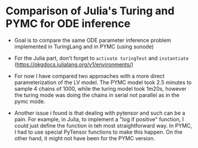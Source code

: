 # Comparison of Julia's Turing and PYMC for ODE inference

* Goal is to compare the same ODE parameter inference problem implemented in TuringLang and in PYMC (using sunode) 

* For the Julia part, don't forget to `activate turingTest` and `instantiate` (https://pkgdocs.julialang.org/v1/environments/)

* For now I have compared two approaches with a more direct parameterization of the LV model. The PYMC model took 2.5 minutes to sample 4 chains of 1000, while the turing model took 1m20s, however the turing mode was doing the chains in serial not parallel as in the pymc mode.

* Another issue i found is that dealing with pytensor and such can be a pain. For example, in Julia, to implement a "log if positive" function, I could just define the function in teh most straightforward way. In PYMC, I had to use special PyTensor functions to make this happen. On the other hand, it might not have been for the PYMC version.